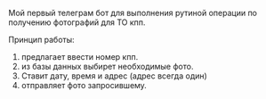 Мой первый телеграм бот для выполнения рутиной операции по получению фотографий для ТО кпп.

Принцип работы:
1. предлагает ввести номер кпп.
2. из базы данных выбирет необходимые фото.
3. Ставит дату, время и адрес (адрес всегда один)
4. отправляет фото запросившему.
